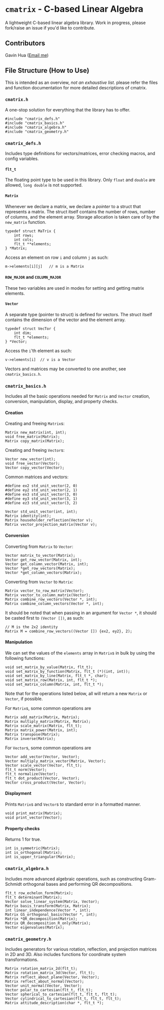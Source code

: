 # `cmatrix` - C-based Linear Algebra

A lightweight C-based linear algebra library. Work in progress, please fork/raise an issue if you'd like to contribute.

## Contributors

Gavin Hua ([Email me](139950129+GavinHYL@users.noreply.github.com))

## File Structure (How to Use)

This is intended as an overview, *not an exhaustive list*. please refer the files and function documentation for more detailed descriptions of cmatrix.

### `cmatrix.h`

A one-stop solution for everything that the library has to offer.

```(C)
#include "cmatrix_defs.h"
#include "cmatrix_basics.h"
#include "cmatrix_algebra.h"
#include "cmatrix_geometry.h"
```

### `cmatrix_defs.h`

Includes type definitions for vectors/matrices, error checking macros, and config variables.

#### `flt_t`

The floating point type to be used in this library. Only `float` and `double` are allowed, `long double` is not supported.

#### `Matrix`

Whenever we declare a matrix, we declare a *pointer* to a struct that represents a matrix. The struct itself contains the number of rows, number of columns, and the element array. Storage allocation is taken care of by the `new_matrix` function.

```(C)
typedef struct MaTrix {
    int rows;
    int cols;
    flt_t **elements;
} *Matrix;
```

Access an element on row `i` and column `j` as such:

```(C)
m->elements[i][j]   // m is a Matrix
```

#### `ROW_MAJOR` and `COLUMN_MAJOR`

These two variables are used in modes for setting and getting matrix elements.

#### `Vector`

A separate type (pointer to struct) is defined for vectors. The struct itself contains the dimension of the vector and the element array.

```(C)
typedef struct VecTor {
    int dim;
    flt_t *elements;
} *Vector;
```

Access the `i`'th element as such:

```(C)
v->elements[i]  // v is a Vector
```

Vectors and matrices may be converted to one another, see `cmatrix_basics.h`.

### `cmatrix_basics.h`

Includes all the basic operations needed for `Matrix` and `Vector` creation, conversion, manipulation, display, and property checks.

#### Creation

Creating and freeing `Matrix`s:

```(C)
Matrix new_matrix(int, int);
void free_matrix(Matrix);
Matrix copy_matrix(Matrix);
```

Creating and freeing `Vector`s:

```(C)
Vector new_vector(int);
void free_vector(Vector);
Vector copy_vector(Vector);
```

Common matrices and vectors:

```(C)
#define ex2 std_unit_vector(2, 0)
#define ey2 std_unit_vector(2, 1)
#define ex3 std_unit_vector(3, 0)
#define ey3 std_unit_vector(3, 1)
#define ez3 std_unit_vector(3, 2)

Vector std_unit_vector(int, int);
Matrix identity(int);
Matrix householder_reflection(Vector v);
Matrix vector_projection_matrix(Vector v);
```

#### Conversion

Converting from `Matrix` to `Vector`:

```(C)
Vector matrix_to_vector(Matrix);
Vector get_row_vector(Matrix, int);
Vector get_column_vector(Matrix, int);
Vector *get_row_vectors(Matrix);
Vector *get_column_vectors(Matrix);
```

Converting from `Vector` to `Matrix`:

```(C)
Matrix vector_to_row_matrix(Vector);
Matrix vector_to_column_matrix(Vector);
Matrix combine_row_vectors(Vector *, int);
Matrix combine_column_vectors(Vector *, int);
```

It should be noted that when passing in an argument for `Vector *`, it should be casted first to `(Vector [])`, as such:

```(C)
// M is the 2x2 identity
Matrix M = combine_row_vectors((Vector []) {ex2, ey2}, 2);
```

#### Manipulation

We can set the values of the `elements` array in `Matrix`s in bulk by using the following functions:

```(C)
void set_matrix_by_value(Matrix, flt_t);
void set_matrix_by_function(Matrix, flt_t (*)(int, int));
void set_matrix_by_line(Matrix, flt_t *, char);
void set_matrix_row(Matrix, int, flt_t *);
void set_matrix_column(Matrix, int, flt_t *);
```

Note that for the operations listed below, all will return a new `Matrix` or `Vector`, if possible.

For `Matrix`s, some common operations are

```(C)
Matrix add_matrix(Matrix, Matrix);
Matrix multiply_matrix(Matrix, Matrix);
Matrix scale_matrix(Matrix, flt_t);
Matrix matrix_power(Matrix, int);
Matrix transpose(Matrix);
Matrix inverse(Matrix);
```

For `Vector`s, some common operations are

```(C)
Vector add_vector(Vector, Vector);
Vector multiply_matrix_vector(Matrix, Vector);
Vector scale_vector(Vector, flt_t);
flt_t norm(Vector);
flt_t normalize(Vector);
flt_t dot_product(Vector, Vector);
Vector cross_product(Vector, Vector);
```

#### Displayment

Prints `Matrix`s and `Vector`s to standard error in a formatted manner.

```(C)
void print_matrix(Matrix);
void print_vector(Vector);
```

#### Property checks

Returns 1 for true.

```(C)
int is_symmetric(Matrix);
int is_orthogonal(Matrix);
int is_upper_triangular(Matrix);
```

### `cmatrix_algebra.h`

Includes more advanced algebraic operations, such as constructing Gram-Schmidt orthogonal bases and performing QR decompositions.

```(C)
flt_t row_echelon_form(Matrix);
flt_t determinant(Matrix);
Vector solve_linear_system(Matrix, Vector);
Matrix basis_transform(Matrix, Matrix);
int linear_independence(Vector *, int);
Matrix GS_orthogonal_basis(Vector *, int);
Matrix *QR_decomposition(Matrix);
Matrix QR_decomposition_R_only(Matrix);
Vector eigenvalues(Matrix);
```

### `cmatrix_geometry.h`

Includes generators for various rotation, reflection, and projection matrices in 2D and 3D. Also includes functions for coordinate system transformations.

```(C)
Matrix rotation_matrix_2d(flt_t);
Matrix rotation_matrix_3d(Vector, flt_t);
Matrix reflect_about_plane(Vector, Vector);
Matrix reflect_about_normal(Vector);
Vector unit_normal(Vector, Vector);
Vector polar_to_cartesian(flt_t, flt_t);
Vector spherical_to_cartesian(flt_t, flt_t, flt_t);
Vector cylindrical_to_cartesian(flt_t, flt_t, flt_t);
Matrix attitude_description(char *, flt_t *);
```
